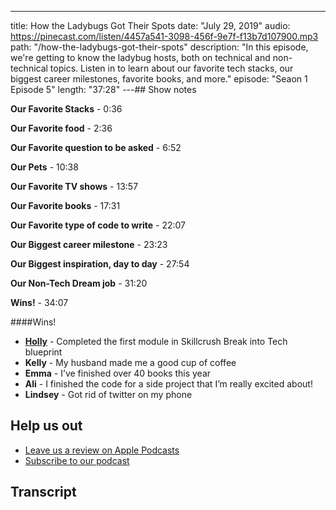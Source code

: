 ---

title: How the Ladybugs Got Their Spots
date: "July 29, 2019"
audio: https://pinecast.com/listen/4457a541-3098-456f-9e7f-f13b7d107900.mp3
path: "/how-the-ladybugs-got-their-spots"
description: "In this episode, we're getting to know the ladybug hosts, both on technical and non-technical topics. Listen in to learn about our favorite tech stacks, our biggest career milestones, favorite books, and more."
episode: "Seaon 1 Episode 5"
length: "37:28"
---## Show notes

**Our Favorite Stacks** - 0:36

**Our Favorite food** - 2:36

**Our Favorite question to be asked** - 6:52

**Our Pets** - 10:38

**Our Favorite TV shows** - 13:57

**Our Favorite books** - 17:31

**Our Favorite type of code to write** - 22:07

**Our Biggest career milestone** - 23:23

**Our Biggest inspiration, day to day** - 27:54

**Our Non-Tech Dream job** - 31:20

**Wins!** - 34:07

####Wins!

- <a target="_blank" href="https://twitter.com/hkbarcelo">**Holly**</a> - Completed the first module in Skillcrush Break into Tech blueprint
- **Kelly** - My husband made me a good cup of coffee
- **Emma** - I’ve finished over 40 books this year
- **Ali** - I finished the code for a side project that I’m really excited about!
- **Lindsey** - Got rid of twitter on my phone

## Help us out

- <a target="_blank" href="https://podcasts.apple.com/us/podcast/ladybug-podcast/id1469229625">Leave us a review on Apple Podcasts</a>
- <a target="_blank" href="https://link.chtbl.com/ladybugpodcast">Subscribe to our podcast</a>

## Transcript
